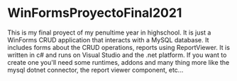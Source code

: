 # WinFormsProyectoFinal2021
This is my final proyect of my penultime year in highschool. It is just a WinForms CRUD application that interacts with a MySQL database.
It includes forms about the CRUD operations, reports using ReportViewer.
It is written in c# and runs on Visual Studio and the .net platform.
If you want to create one you'll need some runtimes, addons and many thing more like the mysql dotnet connector, the report viewer component, etc...
